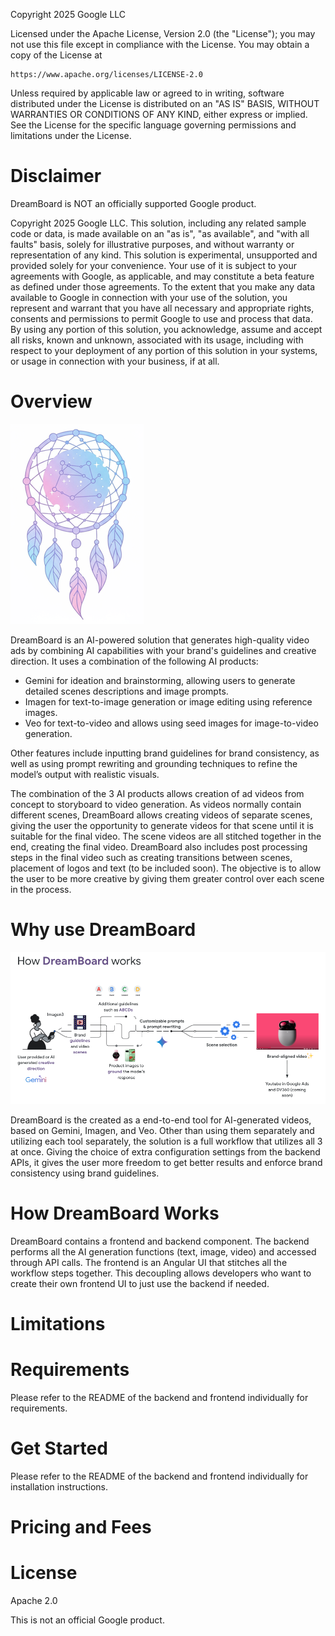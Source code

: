 Copyright 2025 Google LLC

Licensed under the Apache License, Version 2.0 (the "License");
you may not use this file except in compliance with the License.
You may obtain a copy of the License at

    https://www.apache.org/licenses/LICENSE-2.0

Unless required by applicable law or agreed to in writing, software
distributed under the License is distributed on an "AS IS" BASIS,
WITHOUT WARRANTIES OR CONDITIONS OF ANY KIND, either express or implied.
See the License for the specific language governing permissions and
limitations under the License.

# Disclaimer

DreamBoard is NOT an officially supported Google product.

Copyright 2025 Google LLC. This solution, including any related sample code or data, is made available on an "as is", "as available", and "with all faults" basis, solely for illustrative purposes, and without warranty or representation of any kind. This solution is experimental, unsupported and provided solely for your convenience. Your use of it is subject to your agreements with Google, as applicable, and may constitute a beta feature as defined under those agreements. To the extent that you make any data available to Google in connection with your use of the solution, you represent and warrant that you have all necessary and appropriate rights, consents and permissions to permit Google to use and process that data. By using any portion of this solution, you acknowledge, assume and accept all risks, known and unknown, associated with its usage, including with respect to your deployment of any portion of this solution in your systems, or usage in connection with your business, if at all.

# Overview

![DreamBoard Logo](./images/dreamboard_logo.png)

DreamBoard is an AI-powered solution that generates high-quality video ads by combining AI capabilities with your brand's guidelines and creative direction. It uses a combination of the following AI products:
* Gemini for ideation and brainstorming, allowing users to generate detailed scenes descriptions and image prompts.
* Imagen for text-to-image generation or image editing using reference images.
* Veo for text-to-video and allows using seed images for image-to-video generation.

Other features include inputting brand guidelines for brand consistency, as well as using prompt rewriting and grounding techniques to refine the model’s output with realistic visuals.

The combination of the 3 AI products allows creation of ad videos from concept to storyboard to video generation.  As videos normally contain different scenes, DreamBoard allows creating videos of separate scenes, giving the user the opportunity to generate videos for that scene until it is suitable for the final video.  The scene videos are all stitched together in the end, creating the final video.  DreamBoard also includes post processing steps in the final video such as creating transitions between scenes, placement of logos and text (to be included soon).  The objective is to allow the user to be more creative by giving them greater control over each scene in the process.

# Why use DreamBoard

![DreamBoard Workflow Overview](./images/dreamboard_workflow_overview.png)

DreamBoard is the created as a end-to-end tool for AI-generated videos, based on Gemini, Imagen, and Veo.  Other than using them separately and utilizing each tool separately, the solution is a full workflow that utilizes all 3 at once.  Giving the choice of extra configuration settings from the backend APIs, it gives the user more freedom to get better results and enforce brand consistency using brand guidelines.

# How DreamBoard Works

DreamBoard contains a frontend and backend component.  The backend performs all the AI generation functions (text, image, video) and accessed through API calls.  The frontend is an Angular UI that stitches all the workflow steps together.  This decoupling allows developers who want to create their own frontend UI to just use the backend if needed.

# Limitations

# Requirements

Please refer to the README of the backend and frontend individually for requirements.

# Get Started

Please refer to the README of the backend and frontend individually for installation instructions.

# Pricing and Fees

# License

Apache 2.0

This is not an official Google product.
